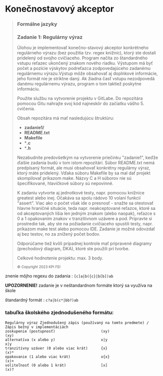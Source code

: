 # Konečnostavový akceptor

> ### Formálne jazyky
>
> ### Zadanie 1: Regulárny výraz
>
>Úlohou je implementovať konečno-stavový akceptor konkrétneho regulárneho výrazu (bez použitia tzv. regex knižníc),
    ktorý ste dostali pridelený od svojho cvičiaceho. Program načíta zo štandardného vstupu reťazec ukončený znakom nového riadku. 
    Výstupom má byť počet a pozície výskytov podreťazca zodpovedajúceho zadanému regulárnemu výrazu.Výstup môže obsahovať aj
    doplnkové informácie, jeho formát nie je striktne daný. Ak žiadna časť vstupu nezodpovedá danému regulárnemu výrazu,
    program o tom taktiež poskytne informáciu.
>
> Použite službu na vytvorenie projektu v GitLabe. Do repozitára pomocou Gitu nahrajte svoj kód najneskôr do začiatku vášho 5. cvičenia.
>
> Obsah repozitára má mať nasledujúcu štruktúru:
>- **zadanie1/**
>  - **README.txt**
>  - **Makefile**
>  - ***.c**
>  - ***.h**
>
>Nezabudnite predovšetkým na vytvorenie priečinku "zadanie1", keďže ďalšie zadania budú v tom istom repozitári. Súbor README.txt nemá predpísaný formát, ale musí obsahovať konkrétny regulárny výraz, ktorý máte pridelený. Vďaka súboru Makefile by sa mal dať projekt skompilovať príkazom make. Názvy C a H súborov nie sú špecifikované, hlavičkové súbory sú nepovinné.
>
>K zadaniu vytvorte aj jednotkové testy, napr. pomocou knižnice greatest alebo inej. Očakáva sa spolu rádovo 10 volaní funkcií "assert". Viac ako o počet však ide o presnosť - snažte sa otestovať hlavne hraničné situácie, teda napr. neakceptované reťazce, ktoré sa od akceptovaných líšia len jedným znakom (alebo naopak), reťazce s 0 a 1 opakovaním znakov v tranzitívnom uzávere a pod. Pripravte si prostredie tak, aby ste na požiadanie cvičiaceho spustili testy, napr. príkazom make test alebo pomocou IDE. Zadanie je možné odovzdať aj bez testov, no za znížený počet bodov.
>
>Odporúčame tiež kvôli prípadnej kontrole mať pripravené diagramy (prechodový diagram, DKA), ktoré ste použili pri tvorbe.
>
>Celkové hodnotenie projektu: max. 3 body.
>
><sub>  © Copyright 2023 KPI FEI  </sub>	


znenie môjho regexu do zadania : `[c]a|b({c}|b[b])ab`

**UPOZORNENIE!** zadanie je v neštandardnom formáte ktorý sa využíva na škole

štandardný formát : `c?a|b(c*|bb?)ab`

### tabuľka školského zjednodušeného formátu:
```
Regulárny výraz Zjednodušený zápis (používaný na tomto predmete) / Zápis bežný v implementáciách
zoskupenie (postupnosť)	                    (xy)	                    (xy)
alternatíva (x alebo y)	                    x|y	                            x|y
tranzitívny uzáver (0 alebo viac krát)	    {x}	                            (x)*
opakovanie (1 alebo viac krát)	            x{x}	                    (x)+
voliteľnosť (0 alebo 1 krát)	            [x]	                            (x)?
```
